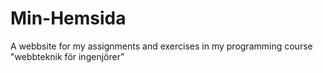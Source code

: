 # Min-Hemsida
A webbsite for my assignments and exercises in my programming course "webbteknik för ingenjörer"
